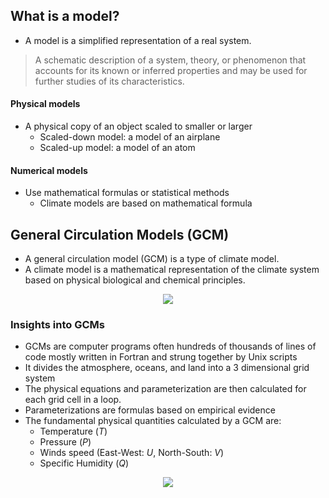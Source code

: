 ## What is a model?
- A model is a simplified representation of a real system.
> A schematic description of a system, theory, or phenomenon that accounts
for its known or inferred properties and may be used for further studies of
its characteristics.

#### Physical models
- A physical copy of an object scaled to smaller or larger
  - Scaled-down model: a model of an airplane
  - Scaled-up model: a model of an atom

#### Numerical models
- Use mathematical formulas or statistical methods
    - Climate models are based on mathematical formula

## General Circulation Models (GCM)

- A general circulation model (GCM) is a type of climate model.
- A climate model is a mathematical representation of the climate system based on physical biological and chemical principles. 
  
<div align=center>
<img width=\textwidth src="https://upload.wikimedia.org/wikipedia/commons/thumb/7/73/AtmosphericModelSchematic.png/350px-AtmosphericModelSchematic.png"/>
</div>

### Insights into GCMs
- GCMs are computer programs often hundreds of thousands of lines of code mostly written in Fortran and strung together by Unix scripts
- It divides the atmosphere, oceans, and land into a 3 dimensional grid system 
- The physical equations and parameterization are then calculated for each grid cell in a loop.
- Parameterizations are formulas based on empirical evidence
- The fundamental physical quantities calculated by a GCM are:
  - Temperature ($T$)
  - Pressure ($P$)
  - Winds speed (East-West: $U$, North-South: $V$)
  - Specific Humidity ($Q$)


<div align=center>
<img width=\textwidth src="https://ccafs.cgiar.org/sites/default/files/research/pictures/fig_1_gcm_limitations_and_bc.jpg"/>
</div>
